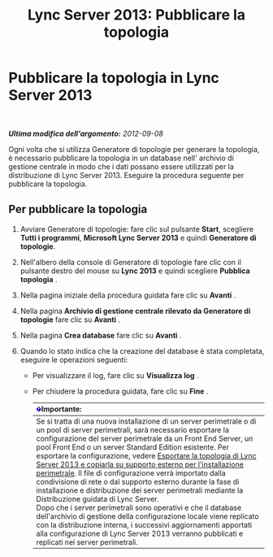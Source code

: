 ﻿---
title: 'Lync Server 2013: Pubblicare la topologia'
TOCTitle: Pubblicare la topologia
ms:assetid: bfed3829-7a54-4b5c-a7cb-28871acd35e7
ms:mtpsurl: https://technet.microsoft.com/it-it/library/Gg412935(v=OCS.15)
ms:contentKeyID: 49301843
ms.date: 08/24/2015
mtps_version: v=OCS.15
ms.translationtype: HT
---

# Pubblicare la topologia in Lync Server 2013

 

_**Ultima modifica dell'argomento:** 2012-09-08_

Ogni volta che si utilizza Generatore di topologie per generare la topologia, è necessario pubblicare la topologia in un database nell' archivio di gestione centrale in modo che i dati possano essere utilizzati per la distribuzione di Lync Server 2013. Eseguire la procedura seguente per pubblicare la topologia.

## Per pubblicare la topologia

1.  Avviare Generatore di topologie: fare clic sul pulsante **Start**, scegliere **Tutti i programmi**, **Microsoft Lync Server 2013** e quindi **Generatore di topologie**.

2.  Nell'albero della console di Generatore di topologie fare clic con il pulsante destro del mouse su **Lync 2013** e quindi scegliere **Pubblica topologia** .

3.  Nella pagina iniziale della procedura guidata fare clic su **Avanti** .

4.  Nella pagina **Archivio di gestione centrale rilevato da Generatore di topologie** fare clic su **Avanti** .

5.  Nella pagina **Crea database** fare clic su **Avanti** .

6.  Quando lo stato indica che la creazione del database è stata completata, eseguire le operazioni seguenti:
    
      - Per visualizzare il log, fare clic su **Visualizza log** .
    
      - Per chiudere la procedura guidata, fare clic su **Fine** .
        
        <table>
        <thead>
        <tr class="header">
        <th><img src="images/Gg412908.important(OCS.15).gif" title="important" alt="important" />Importante:</th>
        </tr>
        </thead>
        <tbody>
        <tr class="odd">
        <td>Se si tratta di una nuova installazione di un server perimetrale o di un pool di server perimetrali, sarà necessario esportare la configurazione del server perimetrale da un Front End Server, un pool Front End o un server Standard Edition esistente. Per esportare la configurazione, vedere <a href="lync-server-2013-export-your-topology-and-copy-it-to-external-media-for-edge-installation.md">Esportare la topologia di Lync Server 2013 e copiarla su supporto esterno per l'installazione perimetrale</a>. Il file di configurazione verrà importato dalla condivisione di rete o dal supporto esterno durante la fase di installazione e distribuzione dei server perimetrali mediante la Distribuzione guidata di Lync Server.<br />
        Dopo che i server perimetrali sono operativi e che il database dell'archivio di gestione della configurazione locale viene replicato con la distribuzione interna, i successivi aggiornamenti apportati alla configurazione di Lync Server 2013 verranno pubblicati e replicati nei server perimetrali.</td>
        </tr>
        </tbody>
        </table>

